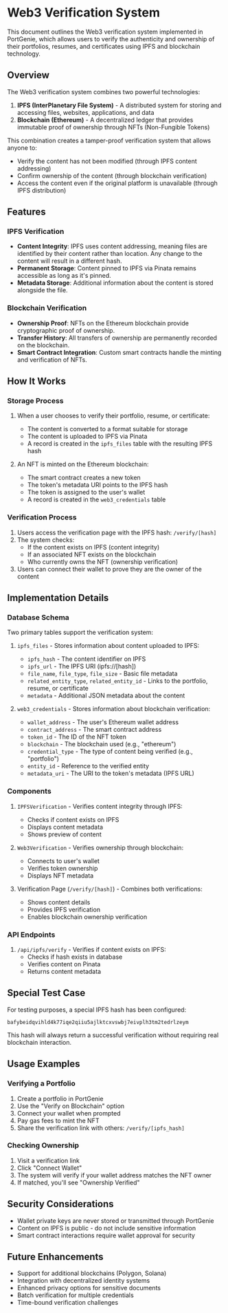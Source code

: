 # Web3 Verification System

This document outlines the Web3 verification system implemented in PortGenie, which allows users to verify the authenticity and ownership of their portfolios, resumes, and certificates using IPFS and blockchain technology.

## Overview

The Web3 verification system combines two powerful technologies:

1. **IPFS (InterPlanetary File System)** - A distributed system for storing and accessing files, websites, applications, and data
2. **Blockchain (Ethereum)** - A decentralized ledger that provides immutable proof of ownership through NFTs (Non-Fungible Tokens)

This combination creates a tamper-proof verification system that allows anyone to:
- Verify the content has not been modified (through IPFS content addressing)
- Confirm ownership of the content (through blockchain verification)
- Access the content even if the original platform is unavailable (through IPFS distribution)

## Features

### IPFS Verification

- **Content Integrity**: IPFS uses content addressing, meaning files are identified by their content rather than location. Any change to the content will result in a different hash.
- **Permanent Storage**: Content pinned to IPFS via Pinata remains accessible as long as it's pinned.
- **Metadata Storage**: Additional information about the content is stored alongside the file.

### Blockchain Verification

- **Ownership Proof**: NFTs on the Ethereum blockchain provide cryptographic proof of ownership.
- **Transfer History**: All transfers of ownership are permanently recorded on the blockchain.
- **Smart Contract Integration**: Custom smart contracts handle the minting and verification of NFTs.

## How It Works

### Storage Process

1. When a user chooses to verify their portfolio, resume, or certificate:
   - The content is converted to a format suitable for storage
   - The content is uploaded to IPFS via Pinata
   - A record is created in the `ipfs_files` table with the resulting IPFS hash
   
2. An NFT is minted on the Ethereum blockchain:
   - The smart contract creates a new token
   - The token's metadata URI points to the IPFS hash
   - The token is assigned to the user's wallet
   - A record is created in the `web3_credentials` table

### Verification Process

1. Users access the verification page with the IPFS hash: `/verify/[hash]`
2. The system checks:
   - If the content exists on IPFS (content integrity)
   - If an associated NFT exists on the blockchain
   - Who currently owns the NFT (ownership verification)
3. Users can connect their wallet to prove they are the owner of the content

## Implementation Details

### Database Schema

Two primary tables support the verification system:

1. `ipfs_files` - Stores information about content uploaded to IPFS:
   - `ipfs_hash` - The content identifier on IPFS
   - `ipfs_url` - The IPFS URI (ipfs://[hash])
   - `file_name`, `file_type`, `file_size` - Basic file metadata
   - `related_entity_type`, `related_entity_id` - Links to the portfolio, resume, or certificate
   - `metadata` - Additional JSON metadata about the content

2. `web3_credentials` - Stores information about blockchain verification:
   - `wallet_address` - The user's Ethereum wallet address
   - `contract_address` - The smart contract address
   - `token_id` - The ID of the NFT token
   - `blockchain` - The blockchain used (e.g., "ethereum")
   - `credential_type` - The type of content being verified (e.g., "portfolio")
   - `entity_id` - Reference to the verified entity
   - `metadata_uri` - The URI to the token's metadata (IPFS URL)

### Components

1. `IPFSVerification` - Verifies content integrity through IPFS:
   - Checks if content exists on IPFS
   - Displays content metadata
   - Shows preview of content
   
2. `Web3Verification` - Verifies ownership through blockchain:
   - Connects to user's wallet
   - Verifies token ownership
   - Displays NFT metadata

3. Verification Page (`/verify/[hash]`) - Combines both verifications:
   - Shows content details
   - Provides IPFS verification
   - Enables blockchain ownership verification

### API Endpoints

1. `/api/ipfs/verify` - Verifies if content exists on IPFS:
   - Checks if hash exists in database
   - Verifies content on Pinata
   - Returns content metadata

## Special Test Case

For testing purposes, a special IPFS hash has been configured:

```
bafybeidqvihld4k77iqe2qiiu5ajlktcxvswbj7eivplh3tm2tedrlzeym
```

This hash will always return a successful verification without requiring real blockchain interaction.

## Usage Examples

### Verifying a Portfolio

1. Create a portfolio in PortGenie
2. Use the "Verify on Blockchain" option
3. Connect your wallet when prompted
4. Pay gas fees to mint the NFT
5. Share the verification link with others: `/verify/[ipfs_hash]`

### Checking Ownership

1. Visit a verification link
2. Click "Connect Wallet"
3. The system will verify if your wallet address matches the NFT owner
4. If matched, you'll see "Ownership Verified"

## Security Considerations

- Wallet private keys are never stored or transmitted through PortGenie
- Content on IPFS is public - do not include sensitive information
- Smart contract interactions require wallet approval for security

## Future Enhancements

- Support for additional blockchains (Polygon, Solana)
- Integration with decentralized identity systems
- Enhanced privacy options for sensitive documents
- Batch verification for multiple credentials
- Time-bound verification challenges 